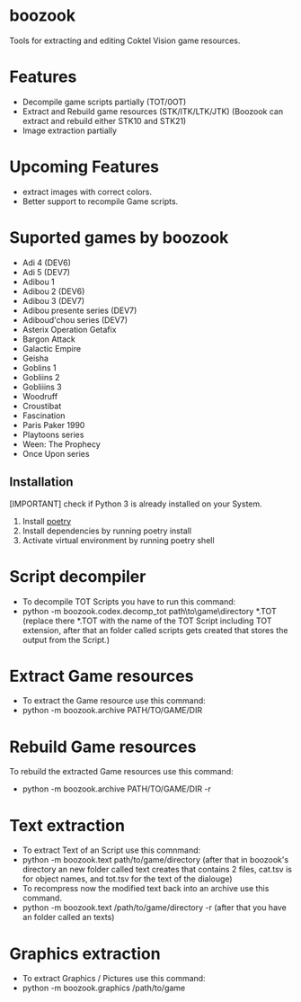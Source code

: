 # boozook
Tools for extracting and editing Coktel Vision game resources.

# Features
* Decompile game scripts partially (TOT/0OT)
* Extract and Rebuild game resources (STK/ITK/LTK/JTK) (Boozook can extract and rebuild either STK10 and STK21)
* Image extraction partially

# Upcoming Features
* extract images with correct colors.
* Better support to recompile Game scripts.

# Suported games by boozook
* Adi 4 (DEV6)
* Adi 5 (DEV7)
* Adibou 1
* Adibou 2 (DEV6)
* Adibou 3 (DEV7)
* Adibou presente series (DEV7)
* Adiboud'chou series (DEV7)
* Asterix Operation Getafix
* Bargon Attack
* Galactic Empire
* Geisha
* Goblins 1
* Gobliins 2
* Gobliiins 3
* Woodruff
* Croustibat
* Fascination
* Paris Paker 1990
* Playtoons series
* Ween: The Prophecy
* Once Upon series

## Installation
[IMPORTANT] check if Python 3 is already installed on your System.
1. Install [poetry](https://python-poetry.org/)
2. Install dependencies by running poetry install
3. Activate virtual environment by running poetry shell

# Script decompiler
* To decompile TOT Scripts you have to run this command:
* python -m boozook.codex.decomp_tot path\to\game\directory *.TOT (replace there *.TOT with the name of the TOT Script including TOT extension, after that an folder called scripts gets created that stores the output from the Script.)

# Extract Game resources
* To extract the Game resource use this command:
* python -m boozook.archive PATH/TO/GAME/DIR

# Rebuild Game resources
To rebuild the extracted Game resources use this command:
* python -m boozook.archive PATH/TO/GAME/DIR -r

# Text extraction
* To extract Text of an Script use this comnmand:
* python -m boozook.text path/to/game/directory (after that in boozook's directory an new folder called text creates that contains 2 files, cat.tsv is for object names, and tot.tsv for the text of the dialouge)
* To recompress now the modified text back into an archive use this command.
* python -m boozook.text /path/to/game/directory -r (after that you have an folder called an texts)

# Graphics extraction
* To extract Graphics / Pictures use this command:
* python -m boozook.graphics /path/to/game
